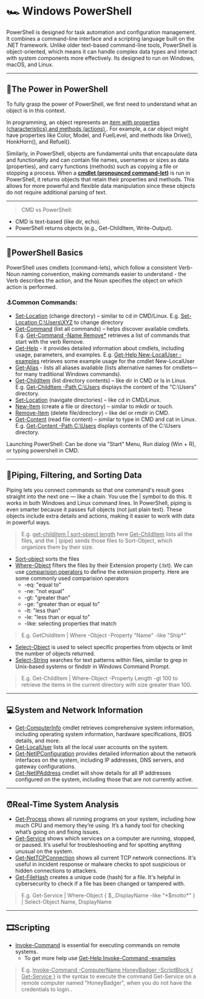 # 🏎 Windows PowerShell

PowerShell is designed for task automation and configuration management. It combines a command-line interface and a scripting language built on the .NET framework. Unlike older text-based command-line tools, PowerShell is object-oriented, which means it can handle complex data types and interact with system components more effectively. Its designed to run on Windows, macOS, and Linux.

---

## 🌋The Power in PowerShell
To fully grasp the power of PowerShell, we first need to understand what an object is in this context.

In programming, an object represents an <ins> item with properties (characteristics) and methods (actions) </ins>. For example, a car object might have properties like Color, Model, and FuelLevel, and methods like Drive(), HonkHorn(), and Refuel().

Similarly, in PowerShell, objects are fundamental units that encapsulate data and functionality and can contain file names, usernames or sizes as data (properties), and carry functions (methods) such as copying a file or stopping a process. When a <ins>**cmdlet (pronounced command-let)**</ins> is run in PowerShell, it returns objects that retain their properties and methods. This allows for more powerful and flexible data manipulation since these objects do not require additional parsing of text.

---
> CMD vs PowerShell:

- CMD is text-based (like dir, echo).
- PowerShell returns objects (e.g., Get-ChildItem, Write-Output).

---

## 🧪PowerShell Basics

PowerShell uses cmdlets (command-lets), which follow a consistent Verb-Noun naming convention, making commands easier to understand - the Verb describes the action, and the Noun specifies the object on which action is performed.

### ⚓Common Commands:

- <ins>Set-Location</ins> (change directory) – similar to cd in CMD/Linux. E.g. <ins>Set-Location C:\Users\XYZ</ins> to change directory
- <ins>Get-Command</ins> (list all commands) – helps discover available cmdlets. E.g. <ins>Get-Command -Name Remove*</ins> retrieves a list of commands that start with the verb Remove.
- <ins>Get-Help</ins> - it provides detailed information about cmdlets, including usage, parameters, and examples. E.g. <ins>Get-Help New-LocalUser -examples</ins> retrieves some example usage for the cmdlet New-LocalUser
- <ins>Get-Alias</ins> - lists all aliases available (lists alternative names for cmdlets— for many traditional Windows commands).
- <ins>Get-ChildItem</ins> (list directory contents) – like dir in CMD or ls in Linux. E.g. <ins>Get-ChildItem -Path C:\Users</ins> displays the content of the "C:\Users" directory.
- <ins>Set-Location</ins> (navigate directories) – like cd in CMD/Linux.
- <ins>New-Item</ins> (create a file or directory) – similar to mkdir or touch.
- <ins>Remove-Item</ins> (delete file/directory) – like del or rmdir in CMD.
- <ins>Get-Content</ins> (read file content) – similar to type in CMD and cat in Linux. E.g. <ins>Get-Content -Path C:\Users</ins> displays contents of the C:\Users directory.
  
Launching PowerShell: Can be done via "Start" Menu, Run dialog (Win + R), or typing powershell in CMD.

---

## 🧩Piping, Filtering, and Sorting Data

Piping lets you connect commands so that one command's result goes straight into the next one — like a chain. You use the | symbol to do this. It works in both Windows and Linux command lines. In PowerShell, piping is even smarter because it passes full objects (not just plain text). These objects include extra details and actions, making it easier to work with data in powerful ways.

>E.g. <ins>get-childitem | sort-object length</ins> here <ins>Get-ChildItem</ins> lists all the files, and the | (pipe) sends those files to Sort-Object, which organizes them by their size.
- <ins>Sort-object</ins> sorts the files
- <ins>Where-Object</ins> filters the files by their Extension property (.txt). We can use <ins>comparision operators</ins> to define the extension property. Here are some commonly used comparision operators
  - -eq: "equal to"
  - -ne: "not equal"
  - -gt: "greater than"
  - -ge: "greater than or equal to"
  - -lt: "less than"
  - -le: "less than or equal to"
  - -like: selecting properties that match

> E.g. GetChildItem | Where -Object -Property "Name" -like "Ship*"
- <ins>Select-Object</ins> is used to select specific properties from objects or limit the number of objects returned.
- <ins>Select-String</ins> searches for text patterns within files, similar to grep in Unix-based systems or findstr in Windows Command Prompt.

> E.g. Get-ChildItem | Where-Object -Property Length -gt 100 to retrieve the items in the current directory with size greater than 100.

---

## 💻System and Network Information
- <ins>Get-ComputerInfo</ins> cmdlet retrieves comprehensive system information, including operating system information, hardware specifications, BIOS details, and more.
- <ins>Get-LocalUser</ins> lists all the local user accounts on the system.
- <ins>Get-NetIPConfiguration</ins> provides detailed information about the network interfaces on the system, including IP addresses, DNS servers, and gateway configurations.
- <ins>Get-NetIPAddress</ins> cmdlet will show details for all IP addresses configured on the system, including those that are not currently active.

---
## ⏰Real-Time System Analysis
- <ins>Get-Process</ins> shows all running programs on your system, including how much CPU and memory they’re using. It’s a handy tool for checking what’s going on and fixing issues.
- <ins>Get-Service</ins> shows which services on a computer are running, stopped, or paused. It’s useful for troubleshooting and for spotting anything unusual on the system.
- <ins>Get-NetTCPConnection</ins> shows all current TCP network connections. It's useful in incident response or malware checks to spot suspicious or hidden connections to attackers.
- <ins>Get-FileHash</ins> creates a unique code (hash) for a file. It's helpful in cybersecurity to check if a file has been changed or tampered with.
> E.g. Get-Service | Where-Object { $_.DisplayName -like "*$motto*" } | Select-Object Name, DisplayName

---
## 🎞Scripting
- <ins>Invoke-Command</ins> is essential for executing commands on remote systems.
  - To get more help use <ins>Get-Help Invoke-Command -examples</ins>
> E.g. <ins>Invoke-Command -ComputerName HoneyBadger -ScriptBlock { Get-Service }</ins> is the syntax to execute the command Get-Service on a remote computer named "HoneyBadger", when you do not have the credentials to login..
